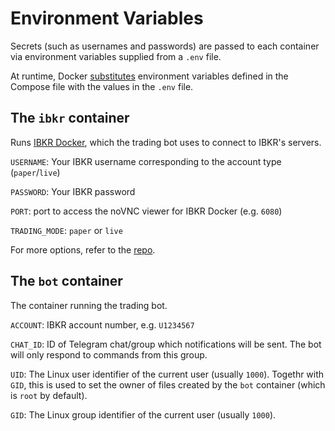 # Environment Variables

Secrets (such as usernames and passwords) are passed to each container via environment variables supplied from a `.env` file.

At runtime, Docker [substitutes] environment variables defined in the Compose file with the values in the `.env` file.

## The `ibkr` container

Runs [IBKR Docker], which the trading bot uses to connect to IBKR's servers.

`USERNAME`: Your IBKR username corresponding to the account type (`paper`/`live`)

`PASSWORD`: Your IBKR password

`PORT`: port to access the noVNC viewer for IBKR Docker (e.g. `6080`)

`TRADING_MODE`: `paper` or `live`

For more options, refer to the [repo][ibkr-docker-env].

## The `bot` container

The container running the trading bot.

`ACCOUNT`: IBKR account number, e.g. `U1234567`

`CHAT_ID`: ID of Telegram chat/group which notifications will be sent. The bot will only respond to commands from this group.

`UID`: The Linux user identifier of the current user (usually `1000`). Togethr with `GID`, this is used to set the owner of files created by the `bot` container (which is `root` by default).

`GID`: The Linux group identifier of the current user (usually `1000`).

[IBKR Docker]: https://github.com/extrange/ibkr-docker
[ibkr-docker-env]: https://github.com/extrange/ibkr-docker#environment-variables
[substitutes]: https://docs.docker.com/compose/environment-variables/set-environment-variables/
